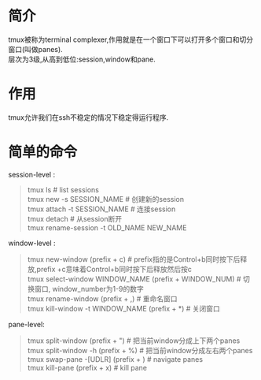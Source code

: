 # 简介  
tmux被称为terminal complexer,作用就是在一个窗口下可以打开多个窗口和切分窗口(叫做panes).  
层次为3级,从高到低位:session,window和pane.  

# 作用  
tmux允许我们在ssh不稳定的情况下稳定得运行程序.  

# 简单的命令  
session-level :  
  >tmux ls                          # list sessions  
  >tmux new  -s SESSION_NAME        # 创建新的session  
  >tmux attach -t SESSION_NAME      # 连接session  
  >tmux detach                      # 从session断开  
  >tmux rename-session -t OLD_NAME NEW_NAME 

window-level :  
  >tmux new-window                   (prefix + c)          # prefix指的是Control+b同时按下后释放,prefix +c意味着Control+b同时按下后释放然后按c    
  >tmux select-window WINDOW_NAME    (prefix + WINDOW_NUM) # 切换窗口, window_number为1-9的数字   
  >tmux rename-window                (prefix + ,)          # 重命名窗口  
  >tmux kill-window -t WINDOW_NAME   (prefix + *)          # 关闭窗口  
  
pane-level:  
  >tmux split-window       (prefix + ")           # 把当前window分成上下两个panes  
  >tmux split-window -h    (prefix + %)           # 把当前window分成左右两个panes  
  >tmux swap-pane -[UDLR]  (prefix + <arrow-key>) # navigate panes  
  >tmux kill-pane          (prefix + x)           # kill pane
